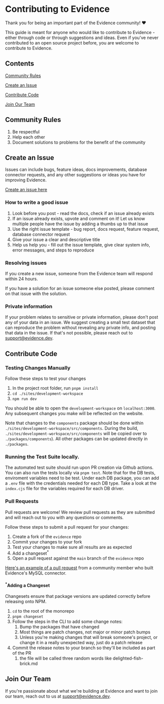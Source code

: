 # Contributing to Evidence

Thank you for being an important part of the Evidence community! ❤️ 

This guide is meant for anyone who would like to contribute to Evidence - either through code or through suggestions and ideas. Even if you've never contributed to an open source project before, you are welcome to contribute to Evidence.

## Contents

[Community Rules](#community-rules)

[Create an Issue](#create-an-issue)

[Contribute Code](#contribute-code)

[Join Our Team](#join-our-team)

## Community Rules

1. Be respectful
2. Help each other
3. Document solutions to problems for the benefit of the community

## Create an Issue

Issues can include bugs, feature ideas, docs improvements, database connector requests, and any other suggestions or ideas you have for improving Evidence.

[Create an issue here](https://github.com/evidence-dev/evidence/issues/new/choose)

### How to write a good issue

1. Look before you post - read the docs, check if an issue already exists
2. If an issue already exists, upvote and comment on it! Let us know multiple people have the issue by adding a thumbs up to that issue
3. Use the right issue template - bug report, docs request, feature request, database connector request
4. Give your issue a clear and descriptive title
5. Help us help you - fill out the issue template, give clear system info, error messages, and steps to reproduce

### Resolving issues

If you create a new issue, someone from the Evidence team will respond within 24 hours.

If you have a solution for an issue someone else posted, please comment on that issue with the solution.

### Private information

If your problem relates to sensitive or private information, please don't post any of your data in an issue. We suggest creating a small test dataset that can reproduce the problem without revealing any private info, and posting that data in the issue. If that's not possible, please reach out to support@evidence.dev.

## Contribute Code

### Testing Changes Manually

Follow these steps to test your changes
1. In the project root folder, run `pnpm install`
2. `cd ./sites/development-workspace`
3. `npm run dev`

You should be able to open the `development-workspace` on  `localhost:3000`. Any subsequent changes you make will be reflected on the website.


Note that changes to the `components` package should be done within `./sites/development-workspace/src/components`.  During the build, `./sites/development-workspace/src/components` will be copied over to `./packages/components`).  All other packages can be updated directly in `./packages`.

### Running the Test Suite locally.
The automated test suite should run upon PR creation via Github actions.
You can also run the tests locally via `pnpm test`.  Note that for the DB tests, enviroment variables need to be test.  Under each DB package, you can add a `.env` file with the credentials needed for each DB type.  Take a look at the `index.cjs` file for the variables required for each DB driver.

### Pull Requests
Pull requests are welcome! We review pull requests as they are submitted and will reach out to you with any questions or comments.

Follow these steps to submit a pull request for your changes:
1. Create a fork of the `evidence` repo
2. Commit your changes to your fork
3. Test your changes to make sure all results are as expected
4. Add a changeset<sup>*</sup>
5. Open a pull request against the `main` branch of the `evidence` repo

[Here's an example of a pull request](https://github.com/evidence-dev/evidence/pull/165) from a community member who built Evidence's MySQL connector.


#### <sup>*</sup>Adding a Changeset
Changesets ensure that package versions are updated correctly before releasing onto NPM.

1. `cd` to the root of the monorepo
2. `pnpm changeset`
3. Follow the steps in the CLI to add some change notes:
   1. Bump the packages that have changed
   2. Most things are patch changes, not major or minor patch bumps
   3. Unless you're making changes that will break someone's project, or change it in a really unexpected way, just do a patch release
4. Commit the release notes to your branch so they'll be included as part of the PR
   1. the file will be called three random words like delighted-fish-brick.md




## Join Our Team

If you're passionate about what we're building at Evidence and want to join our team, reach out to us at support@evidence.dev.
